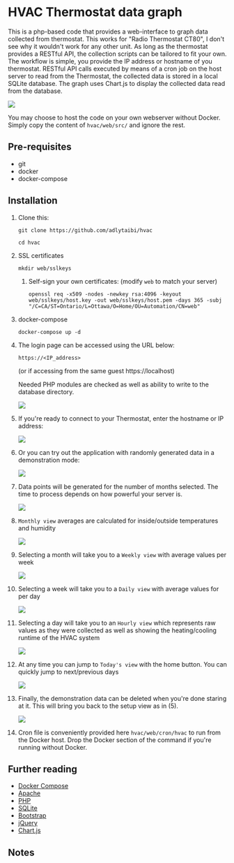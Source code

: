 # HVAC Thermostat data graph

This is a php-based code that provides a web-interface to graph data collected from thermostat. This works for "Radio Thermostat CT80", I don't see why it wouldn't work for any other unit. As long as the thermostat provides a RESTful API, the collection scripts can be tailored to fit your own.
The workflow is simple, you provide the IP address or hostname of you thermostat. RESTful API calls executed by means of a cron job on the host server to read from the Thermostat, the collected data is stored in a local SQLite database. The graph uses Chart.js to display the collected data read from the database.

  ![](https://raw.githubusercontent.com/adlytaibi/ss/master/hvac/functional_block_diagram.svg?sanitize=true)

You may choose to host the code on your own webserver without Docker. Simply copy the content of `hvac/web/src/` and ignore the rest.

## Pre-requisites

* git
* docker
* docker-compose

## Installation

1. Clone this:

    ```
    git clone https://github.com/adlytaibi/hvac
    ```

    ```
    cd hvac
    ```

2. SSL certificates

    ```
    mkdir web/sslkeys
    ```

    1. Self-sign your own certificates: (modify `web` to match your server)

        ```
        openssl req -x509 -nodes -newkey rsa:4096 -keyout web/sslkeys/host.key -out web/sslkeys/host.pem -days 365 -subj "/C=CA/ST=Ontario/L=Ottawa/O=Home/OU=Automation/CN=web"
        ```

3. docker-compose

    ```
    docker-compose up -d
    ```

4. The login page can be accessed using the URL below:

    ```
    https://<IP_address>
    ```
    (or if accessing from the same guest https://localhost)

    Needed PHP modules are checked as well as ability to write to the database directory.

    ![](https://raw.githubusercontent.com/adlytaibi/ss/master/hvac/01_Initial_page.png)

5. If you're ready to connect to your Thermostat, enter the hostname or IP address:

    ![](https://raw.githubusercontent.com/adlytaibi/ss/master/hvac/02_Thermostat_setup.png)

6. Or you can try out the application with randomly generated data in a demonstration mode:

    ![](https://raw.githubusercontent.com/adlytaibi/ss/master/hvac/03_Demo_setup.png)

7. Data points will be generated for the number of months selected. The time to process depends on how powerful your server is.

    ![](https://raw.githubusercontent.com/adlytaibi/ss/master/hvac/04_Demo_progress.gif)

8. `Monthly view` averages are calculated for inside/outside temperatures and humidity

    ![](https://raw.githubusercontent.com/adlytaibi/ss/master/hvac/05_Demo_chart_monthly.png)

9. Selecting a month will take you to a `Weekly view` with average values per week

    ![](https://raw.githubusercontent.com/adlytaibi/ss/master/hvac/06_Demo_chart_weekly.png)

10. Selecting a week will take you to a `Daily view` with average values for per day

    ![](https://raw.githubusercontent.com/adlytaibi/ss/master/hvac/07_Demo_chart_daily.png)

11. Selecting a day will take you to an `Hourly view` which represents raw values as they were collected as well as showing the heating/cooling runtime of the HVAC system

    ![](https://raw.githubusercontent.com/adlytaibi/ss/master/hvac/08_Demo_chart_hourly.png)

12. At any time you can jump to `Today's view` with the home button. You can quickly jump to next/previous days

    ![](https://raw.githubusercontent.com/adlytaibi/ss/master/hvac/09_Demo_chart_today.png)

13. Finally, the demonstration data can be deleted when you're done staring at it. This will bring you back to the setup view as in (5).

    ![](https://raw.githubusercontent.com/adlytaibi/ss/master/hvac/10_Demo_chart_delete.png)

14. Cron file is conveniently provided here `hvac/web/cron/hvac` to run from the Docker host. Drop the Docker section of the command if you're running without Docker.

## Further reading
* [Docker Compose](https://docs.docker.com/compose/)
* [Apache](https://httpd.apache.org/)
* [PHP](https://www.php.net/)
* [SQLite](https://sqlite.org/)
* [Bootstrap](https://getbootstrap.com/)
* [jQuery](https://jquery.com/)
* [Chart.js](https://chartjs.org/)

## Notes

